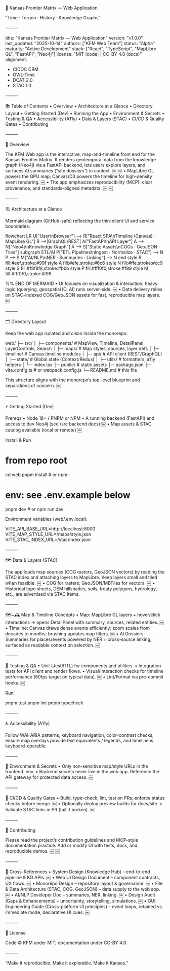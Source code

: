 🧭 Kansas Frontier Matrix — Web Application

“Time · Terrain · History · Knowledge Graphs”


⸻


title: "Kansas Frontier Matrix — Web Application"
version: "v1.0.0"
last_updated: "2025-10-14"
authors: ["KFM Web Team"]
status: "Alpha"
maturity: "Active Development"
stack: ["React", "TypeScript", "MapLibre GL", "FastAPI", "Neo4j"]
license: "MIT (code) | CC-BY 4.0 (docs)"
alignment:
  - CIDOC CRM
  - OWL-Time
  - DCAT 2.0
  - STAC 1.0


⸻

📚 Table of Contents
	•	Overview
	•	Architecture at a Glance
	•	Directory Layout
	•	Getting Started (Dev)
	•	Running the App
	•	Environment & Secrets
	•	Testing & QA
	•	Accessibility (A11y)
	•	Data & Layers (STAC)
	•	CI/CD & Quality Gates
	•	Contributing

⸻

🧭 Overview

The KFM Web app is the interactive, map-and-timeline front end for the Kansas Frontier Matrix. It renders geotemporal data from the knowledge graph (Neo4j) via a FastAPI backend, lets users explore layers, and surfaces AI summaries (“site dossiers”) in context.  ￼  ￼
	•	MapLibre GL powers the GPU map; Canvas/D3 powers the timeline for high-density event rendering.  ￼
	•	The app emphasizes reproducibility (MCP), clear provenance, and standards-aligned metadata.  ￼  ￼

⸻

🏗️ Architecture at a Glance

Mermaid diagram (GitHub-safe) reflecting the thin-client UI and service boundaries:

flowchart LR
  U["User\nBrowser"] --> R["React SPA\nTimeline (Canvas) · MapLibre GL"]
  R -->|GraphQL/REST| A["FastAPI\nAPI Layer"]
  A --> N["Neo4j\nKnowledge Graph"]
  A --> S["Static Assets\nCOGs · GeoJSON · Tiles"]
  subgraph ETL/AI
    P["ETL Pipelines\nIngest · Normalize · STAC"] --> N
    P --> S
    M["AI/NLP\nNER · Summaries · Linking"] --> N
  end
  style R fill:#eef,stroke:#99f
  style A fill:#efe,stroke:#6c6
  style N fill:#ffe,stroke:#cc9
  style S fill:#f8f8f8,stroke:#bbb
  style P fill:#fff0f0,stroke:#f99
  style M fill:#fff0f0,stroke:#f99

%% END OF MERMAID
	•	UI focuses on visualization & interaction; heavy logic (querying, geospatial IO, AI) runs server-side.  ￼
	•	Data delivery relies on STAC-indexed COG/GeoJSON assets for fast, reproducible map layers.  ￼

⸻

🗂️ Directory Layout

Keep the web app isolated and clean inside the monorepo:

web/
├─ src/
│  ├─ components/         # MapView, Timeline, DetailPanel, LayerControls, Search
│  ├─ maps/               # Map styles, sources, layer defs
│  ├─ timeline/           # Canvas timeline modules
│  ├─ api/                # API client (REST/GraphQL)
│  ├─ state/              # Global state (Context/Redux)
│  ├─ utils/              # formatters, a11y helpers
│  └─ index.tsx
├─ public/                # static assets
├─ package.json
├─ vite.config.ts         # or webpack.config.js
└─ README.md              # this file

This structure aligns with the monorepo’s top-level blueprint and separations of concern.  ￼

⸻

⚡ Getting Started (Dev)

Prereqs
	•	Node 18+ / PNPM or NPM
	•	A running backend (FastAPI) and access to dev Neo4j (see /src backend docs)  ￼
	•	Map assets & STAC catalog available (local or remote)  ￼

Install & Run

# from repo root
cd web
pnpm install   # or npm i

# env: see .env.example below
pnpm dev       # or npm run dev

Environment variables (web/.env.local):

VITE_API_BASE_URL=http://localhost:8000
VITE_MAP_STYLE_URL=/maps/style.json
VITE_STAC_INDEX_URL=/stac/index.json


⸻

🗺️ Data & Layers (STAC)

The app loads map sources (COG rasters, GeoJSON vectors) by reading the STAC index and attaching layers to MapLibre. Keep layers small and tiled when feasible.  ￼
	•	COG for rasters; GeoJSON/MBTiles for vectors.  ￼
	•	Historical topo sheets, DEM hillshades, soils, treaty polygons, hydrology, etc., are advertised via STAC Items.

⸻

🗺️+🕰️ Map & Timeline Concepts
	•	Map: MapLibre GL layers + hover/click interactions → opens DetailPanel with summary, sources, related entities.  ￼
	•	Timeline: Canvas draws dense events efficiently; zoom scales from decades to months; brushing updates map filters.  ￼
	•	AI Dossiers: Summaries for places/events powered by NER + cross-source linking; surfaced as readable context on selection.  ￼

⸻

🧪 Testing & QA
	•	Unit (Jest/RTL) for components and utilities.
	•	Integration tests for API client and render flows.
	•	Visual/Interaction checks for timeline performance (60fps target on typical data).  ￼
	•	Lint/Format via pre-commit hooks.  ￼

Run:

pnpm test
pnpm lint
pnpm typecheck


⸻

♿ Accessibility (A11y)

Follow WAI-ARIA patterns, keyboard navigation, color-contrast checks; ensure map overlays provide text equivalents / legends, and timeline is keyboard-operable.

⸻

🔐 Environment & Secrets
	•	Only non-sensitive map/style URLs in the frontend .env.
	•	Backend secrets never live in the web app. Reference the API gateway for protected data access.  ￼

⸻

🔁 CI/CD & Quality Gates
	•	Build, type-check, lint, test on PRs; enforce status checks before merge.  ￼
	•	Optionally deploy preview builds for docs/site.
	•	Validate STAC links in PR (fail if broken).  ￼

⸻

🤝 Contributing

Please read the project’s contribution guidelines and MCP-style documentation practice. Add or modify UI with tests, docs, and reproducible demos.  ￼  ￼

⸻

🔗 Cross-References
	•	System Design (Knowledge Hub) – end-to-end pipeline & KG APIs.  ￼
	•	Web UI Design Document – component contracts, UX flows.  ￼
	•	Monorepo Design – repository layout & governance.  ￼
	•	File & Data Architecture (STAC, COG, GeoJSON) – data supply to the web app.  ￼
	•	AI/NLP Developer Doc – summaries, NER, linking.  ￼
	•	Design Audit (Gaps & Enhancements) – uncertainty, storytelling, simulations.  ￼
	•	GUI Engineering Guide (Cross-platform UI principles) – event loops, retained vs immediate mode, declarative UI cues.  ￼

⸻

📜 License

Code © KFM under MIT; documentation under CC-BY 4.0.

⸻

“Make it reproducible. Make it explorable. Make it Kansas.”